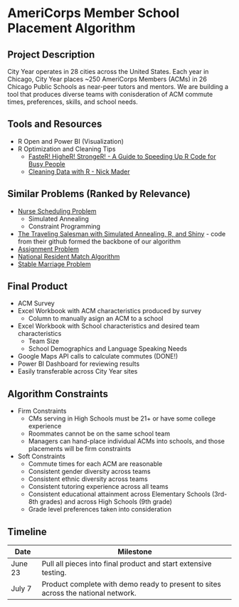 # AmeriCorps Member School Placement Algorithm

## Project Description 

City Year operates in 28 cities across the United States. Each year in Chicago, City Year places ~250 AmeriCorps Members (ACMs) in 26 Chicago Public Schools as near-peer tutors and mentors. We are building a tool that produces diverse teams with conisderation of ACM commute times, preferences, skills, and school needs.

## Tools and Resources
* R Open and Power BI (Visualization)
* R Optimization and Cleaning Tips
  * [FasteR! HigheR! StrongeR! - A Guide to Speeding Up R Code for Busy People](http://www.noamross.net/blog/2013/4/25/faster-talk.html)
  * [Cleaning Data with R - Nick Mader](http://nsmader.github.io/knitr-sandbox/cleaning-data-with-R.html#intro)

## Similar Problems (Ranked by Relevance)
* [Nurse Scheduling Problem](https://en.wikipedia.org/wiki/Nurse_scheduling_problem)
  * Simulated Annealing
  * Constraint Programming
* [The Traveling Salesman with Simulated Annealing, R, and Shiny](http://toddwschneider.com/posts/traveling-salesman-with-simulated-annealing-r-and-shiny/) - code from their github formed the backbone of our algorithm
* [Assignment Problem](https://en.wikipedia.org/wiki/Assignment_problem)
* [National Resident Match Algorithm](https://en.wikipedia.org/wiki/National_Resident_Matching_Program#Matching_algorithm)
* [Stable Marriage Problem](https://en.wikipedia.org/wiki/Stable_marriage_problem)

## Final Product
* ACM Survey
* Excel Workbook with ACM characteristics produced by survey
  * Column to manually asign an ACM to a school
* Excel Workbook with School characteristics and desired team characteristics
  * Team Size
  * School Demographics and Language Speaking Needs
* Google Maps API calls to calculate commutes (DONE!)
* Power BI Dashboard for reviewing results
* Easily transferable across City Year sites

## Algorithm Constraints
* Firm Constraints
  * CMs serving in High Schools must be 21+ or have some college experience
  * Roommates cannot be on the same school team
  * Managers can hand-place individual ACMs into schools, and those placements will be firm constraints
* Soft Constraints
  * Commute times for each ACM are reasonable
  * Consistent gender diversity across teams
  * Consistent ethnic diversity across teams
  * Consistent tutoring experience across all teams
  * Consistent educational attainment across Elementary Schools (3rd-8th grades) and across High Schools (9th grade)
  * Grade level preferences taken into consideration

## Timeline 
Date | Milestone
-----|----------
June 23 | Pull all pieces into final product and start extensive testing.
July 7 | Product complete with demo ready to present to sites across the national network.
